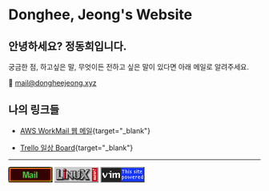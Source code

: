 # Donghee, Jeong's Website

## 안녕하세요? 정동희입니다.

궁금한 점, 하고싶은 말, 무엇이든 전하고 싶은 말이 있다면 아래 메일로 알려주세요.

📧 [mail@dongheejeong.xyz](mailto:mail@dongheejeong.xyz)

## 나의 링크들

* [AWS WorkMail 웹 메일](https://webmail.mail.us-east-1.awsapps.com/workmail/?organization=dongheejeong-xyz){target="_blank"}

* [Trello 일상 Board](https://trello.com/b/u289k1qi/%EC%9D%BC%EC%83%81-%EC%8A%A4%EC%BC%80%EC%A4%84){target="_blank"}

---

<a href="https://webmail.mail.us-east-1.awsapps.com/workmail/?organization=dongheejeong-xyz"><img src="/img/mail.gif" alt="mail"></a>
<a href="https://www.kernel.org/"><img src="/img/linux_now.gif" alt="linux_now"></a>
<img src="/img/vim.gif" alt="vim">
